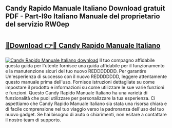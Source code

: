 ## Candy Rapido Manuale Italiano Download gratuit PDF - Part-l9o Italiano Manuale del proprietario del servizio RW0ep

# <h2><a href="http://dfftf2x.blite.top/?on=Candy+Rapido+Manuale+Italiano">🔗Download 👉🔴 Candy Rapido Manuale Italiano</a></h2>

[![Candy Rapido Manuale Italiano download](https://i.imgur.com/lujVjoI.png)](http://dfftf2x.blite.top/?on=Candy+Rapido+Manuale+Italiano)
Il tuo compagno affidabile questa guida per l'utente fornisce una guida affidabile per il funzionamento e la manutenzione sicuri del tuo nuovo REDDDDDDD. Per garantire Un'esperienza di successo con il nuovo REDDDDDDD, leggere attentamente questo manuale prima dell'uso. Fornisce istruzioni dettagliate su come impostare il prodotto e informazioni su come utilizzare le sue varie funzioni e funzioni. Questo Candy Rapido Manuale Italiano ha una varietà di funzionalità che puoi utilizzare per personalizzare la tua esperienza. Ci aspettiamo che Candy Rapido Manuale Italiano sia stata una risorsa chiara e di facile comprensione nel tuo viaggio verso la padronanza dell'uso del tuo nuovo gadget. Se hai bisogno di aiuto o chiarimenti, non esitare a contattare il nostro team di supporto.
